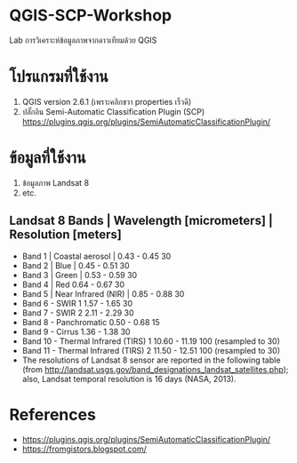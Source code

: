 # QGIS-SCP-Workshop
Lab การวิเคราะห์ข้อมูลภาพจากดาวเทียมด้วย QGIS

# โปรแกรมที่ใช้งาน
1. QGIS version 2.6.1 (เพราะคลิกขวา properties เร็วดี)
2. ปลั๊กอิน Semi-Automatic Classification Plugin (SCP) https://plugins.qgis.org/plugins/SemiAutomaticClassificationPlugin/

# ข้อมูลที่ใช้งาน
1. ข้อมูลภาพ Landsat 8
2. etc.

## Landsat 8 Bands | Wavelength [micrometers] | Resolution [meters]
  - Band 1 | Coastal aerosol | 0.43 - 0.45	30
  - Band 2 | Blue | 0.45 - 0.51	30
  - Band 3 | Green | 0.53 - 0.59	30
  - Band 4 | Red	0.64 - 0.67	30
  - Band 5 | Near Infrared (NIR) | 0.85 - 0.88	30
  - Band 6 - SWIR 1	1.57 - 1.65	30
  - Band 7 - SWIR 2	2.11 - 2.29	30
  - Band 8 - Panchromatic	0.50 - 0.68	15
  - Band 9 - Cirrus	1.36 - 1.38	30
  - Band 10 - Thermal Infrared (TIRS) 1	10.60 - 11.19	100 (resampled to 30)
  - Band 11 - Thermal Infrared (TIRS) 2	11.50 - 12.51	100 (resampled to 30)
  - The resolutions of Landsat 8 sensor are reported in the following table (from http://landsat.usgs.gov/band_designations_landsat_satellites.php); also, Landsat temporal resolution is 16 days (NASA, 2013).
  
# References
  - https://plugins.qgis.org/plugins/SemiAutomaticClassificationPlugin/
  - https://fromgistors.blogspot.com/

